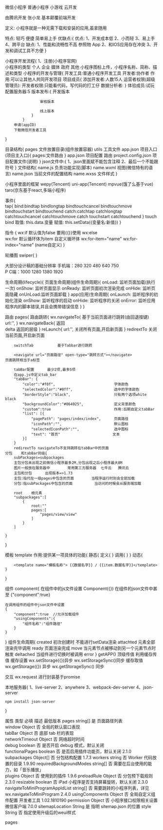 微信小程序  普通小程序          小游戏          云开发

由腾讯开发   张小龙     基本颠覆前端开发

定义:
小程序就是一种无需下载和安装的应用,虽拿随用

特点:
轻巧
便捷
简单易上手
优缺点:{
    优点:
        1、开发成本低
        2、小而轻
        3、易上手
        4、跨平台
    缺点:
        1、性能和流畅性不高     参照物 App
        2、和IOS应用存在冲突
        3、开发和调试工具不方便
}

小程序开发流程{
    1、注册(小程序官网)     
            小程序的类型  个人  企业  媒体  政府  其他
            小程序图标上传，小程序名称、简称、描述和类型
            小程序的开发与管理{
                开发工具:普通小程序开发工具
                开发者:协作者     作用:可以让其他人共同开发项目
                    项目成员{
                        添加开发者:人数15人
                        运营者权限(超级管理员):
                        开发者权限:只能看代码，写代码的打工仔
                        数据分析者:
                    }
                    体验成员:试玩
                配置服务器:5
                版本发布:{
                    开发版本

                    审核版本

                    线上版本
                }
            }
        申请(appID)
        下载微信开发者工具
}

目录结构{
    pages                   文件放置目录(组件放置容器)
    utils                   工具文件
    app.json                项目入口(项目主入口){
        pages:文件路由
    }
    app.json                项目配置    路由
    project.config.json     项目配置文件(说明)
}
json文件中:{
    1、json里面斌不能包含注释
    2、最后一个不能跟符号
}
文件结构{
    name.js                 负责功能实现(脚本)
    name.wxml               视图(微信特有的语言)
    name.json               当前文件的配置结构
    name.wxss               文件样式
}

小程序里面的框架
wepy(Tencent)   uni-app(Tencent)   mpvue(饿了么基于vue)   taro(京东基于react,多端小程序)

事件{    
    tap{
        bind:bindtap    bindlongtap    bindtouchcancel   bindtouchmove    bindtouchstart     bindtouchend
        catch:catchtap  catchlongtap   catchtouchcancel  catchtouchmove   catch touchstart   catchtouchend
        }
         touch           bind
    取值:  this.data.变量
    赋值:  this.setData({变量名:新值})
}


指令    {
    wx:if       默认值为false  要用{{}}使用
    wx:else     
    wx:for      默认循环体为item    自定义循环体  wx:for-item="name"  wx:for-index="name"    (name自定义)
    }

轮播图   swiper{
    <swiper indicator-dots=焦点  circular=无缝  autoplay=自动轮播  interval=时间(默认时间为4000ms)>
        <swiper-item>
    </swiper-item>
}

大部分设计稿的基础分辨率
手机端：280   320   480    640   750      
P  C端：1000   1280   1380   1920


生命周期(lifecycle){
    页面生命周期(组件生命周期){
        onLoad:  监听页面加载(执行一次)
        onShow:  监听页面显示
        onReady: 监听页面初次渲染完成
        onHide:  监听页面隐藏
        onUnLoad:监听页面卸载
    }
    app(应用)生命周期{
        onLaunch:   监听程序的初始化渲染
        onShow:     监听程序的启动
        onHide:     监听程序的关闭
        onError:    监听应用程序内的脚本错误,并且会携带错误信息
    }
}


路由    pages{
    路由跳转{
        wx.navigateTo{      基于当前页面进行跳转(由回退按键)
            url:'',
        }
        wx.navigateBack{    返回                                                                        
            delta       返回的层级
        }
        reLaunch{
            url:'',         关闭所有页面,开启新页面
        }
        redirextTo          关闭当前页面,开启新页面

        switchTab           基于Tabbar进行跳转

        <navigate url="页面路径" open-type="跳转方式"></navigate>            页面跳转相当于a标签

        tabBar配置      最少2项,最多5项
        在app.js中定义tab_bar
        "tabBar": {
            "color":"#f0f",                           字体颜色
            "selectedColor":"#0ff",                   选中的字体颜色
            "borderStyle":"black",                    只有两个选项white black
            "backgroundColor":"#864925",              定义背景颜色
            "custom":true                             作用:后期自定义tabBar
            "list": [{
                "pagePath": "pages/index/index",      页面路径
                "iconPath":"",                        默认图标
                "selectedIconPath":"",                选中图标
                "text": "首页"                        文本
            }]
        }
        redirextTo navigateTo不支持跳转在tabBar中的页面
    分包    和tabBar同级{
        subPackages=subpackages
        主包分包未出现之前微信小程序最多2M,分包出现之后小程序最大8M
        图片一般放在服务器中        常用第三方服务器  七牛云   腾讯云
        主包和分包      出现版本=>1.73
        主包:指代在一级pages中包含的页面        当程序运行时则会全部加载
        分包:指subPackages中包含的页面          当访问的时候会从服务端加载

        root    根元素
        "subpackages":[
            {
                root:""
                pages:[
                    "pages/view/view"
                ]
            }
        ]
        
    }

}


模板    template
作用:提供某一项具体的功能{
    静态{
        定义{
            <template name="模板名称">
            模板的具体内容<view></view>
            </template>
        }
        调用{
            <template is="对应模板名称"></template>
        }
    }
    动态{
        <block wx:for="{{数据}}">
            <template is="模板名称" data="{{...item}} / {{item}}"> </template>
        </block>

        <template name="模板名称"> {{数据名字}} / {{item.数据名字}}</template>
    }
    
        
}
    
组件   component{
    在组件中的js文件设置 Component({})
    在组件的json文件中甚至 {"component":true}

    在调用组件的组件中json文件中设置
    {
        "component":true  //允许加载组件
        "usingComponents":{
            "组件名称":"组件路径"
        }
    }
}
组件生命周期{
    created         初次创建时                              不能进行setData渲染
    attachted       元素全部渲染完毕调用
    ready           页面渲染完成
    move            当元素节点被移动到另一个元素节点时触发
    deltached       当组件进行切换时被调用
    error
}
getAPP()  顶级传值
利用缓存传值
缓存设置
wx.setStorage({})异步
wx.setStorageSync()同步
缓存取值
wx.getStorage({})  异步
wx.getStorageSync() 同步



交互    wx.request      进行封装基于promise




本地服务器{
    1、live-server
    2、anywhere
    3、webpack-dev-server
    4、json-server

    npm install json-server
}












属性	                            类型	        必填	    描述	                                      最低版本
pages	                            string[]	    是	    页面路径列表	
window	                            Object	        否	    全局的默认窗口表现	
tabBar          	                Object	        否      底部 tab 栏的表现	
networkTimeout	                    Object	        否      网络超时时间	
debug	                            boolean	        否      是否开启 debug 模式，默认关闭	
functionalPages	                    boolean	        否	    是否启用插件功能页，默认关闭	                     2.1.0
subpackages	                        Object[]	    否	    分包结构配置	                                    1.7.3
workers	                            string	        否	    Worker 代码放置的目录	                            1.9.90
requiredBackgroundModes	            string[]	    否      需要在后台使用的能力，如「音乐播放」	
plugins	                            Object	        否      使用到的插件	                                    1.9.6
preloadRule	                        Object	        否	    分包预下载规则	                                    2.3.0
resizable	                        boolean	        否	    iPad 小程序是否支持屏幕旋转，默认关闭	              2.3.0
navigateToMiniProgramAppIdList	    string[]	    否	    需要跳转的小程序列表，详见 wx.navigateToMiniProgram	  2.4.0
usingComponents	                    Object	        否	    全局自定义组件配置	开发者工具                 1.02.1810190
permission	                        Object	        否	    小程序接口权限相关设置	微信客户端                    7.0.0
sitemapLocation	                    String	        是	    指明 sitemap.json 的位置	
style	                            String	        否	    指定使用升级后的weui样式	

pages